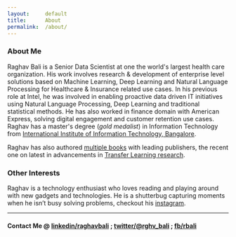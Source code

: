 ```yaml
---
layout:     default
title:      About
permalink:  /about/
---
```


### About Me
Raghav Bali is a Senior Data Scientist at one the world's largest health care organization. His work involves research & development of enterprise level solutions based on Machine Learning, Deep Learning and Natural Language Processing for Healthcare & Insurance related use cases. In his previous role at Intel, he was involved in enabling proactive data driven IT initiatives using Natural Language Processing, Deep Learning and traditional statistical methods. He has also worked in finance domain with American Express, solving digital engagement and customer retention use cases. Raghav has a master's degree (*gold medalist*) in Information Technology from [International Institute of Information Technology, Bangalore](http://www.iiitb.ac.in/).

Raghav has also authored [multiple books](/publications/) with leading publishers, the recent one on latest in advancements in [Transfer Learning research](https://www.amazon.in/Hands-Transfer-Learning-Python-TensorFlow/dp/1788831306/ref=sr_1_1?crid=2B3KOSW5ZHL2V&keywords=transfer+learning+python&qid=1560081081&s=gateway&sprefix=Transfer+Learnin%2Caps%2C275&sr=8-1).


### Other Interests
Raghav is a technology enthusiast who loves reading and playing around with new gadgets and technologies. He is a shutterbug  capturing moments when he isn’t busy solving problems, checkout his [instagram](https://www.instagram.com/raghavbali/).

---

#### Contact Me @ [linkedin/raghavbali](https://in.linkedin.com/in/raghav-bali-00412b18) ; [twitter/@rghv_bali](https://twitter.com/rghv_bali) ; [fb/rbali](https://www.facebook.com/Bali.Raghav)

<script type="text/javascript">
    location.href='/';
</script>